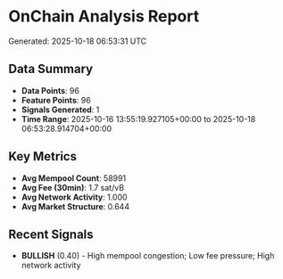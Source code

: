 # OnChain Analysis Report
Generated: 2025-10-18 06:53:31 UTC

## Data Summary
- **Data Points**: 96
- **Feature Points**: 96
- **Signals Generated**: 1
- **Time Range**: 2025-10-16 13:55:19.927105+00:00 to 2025-10-18 06:53:28.914704+00:00

## Key Metrics
- **Avg Mempool Count**: 58991
- **Avg Fee (30min)**: 1.7 sat/vB
- **Avg Network Activity**: 1.000
- **Avg Market Structure**: 0.644

## Recent Signals
- **BULLISH** (0.40) - High mempool congestion; Low fee pressure; High network activity
